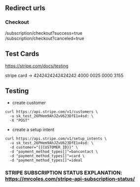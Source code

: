 ## Redirect urls

### Checkout

/subscription/checkout?success=true  
/subscription/checkout?canceled=true

## Test Cards
https://stripe.com/docs/testing

stripe card -> 4242424242424242
4000 0025 0000 3155



## Testing

- create customer 
```
curl https://api.stripe.com/v1/customers \
  -u sk_test_26PHem9AhJZvU623DfE1x4sd: \
  -X "POST"
```

- create a setup intent
```
curl https://api.stripe.com/v1/setup_intents \
  -u sk_test_26PHem9AhJZvU623DfE1x4sd: \
  -d customer="{{CUSTOMER_ID}}" \
  -d "payment_method_types[]"=bancontact \
  -d "payment_method_types[]"=card \
  -d "payment_method_types[]"=ideal
```


### STRIPE SUBSCRIPTION STATUS EXPLANATION: https://mrcoles.com/stripe-api-subscription-status/